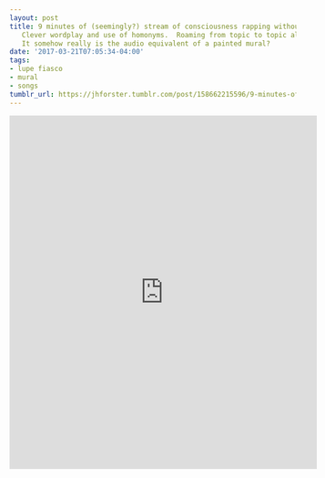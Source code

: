 ```yaml
---
layout: post
title: 9 minutes of (seemingly?) stream of consciousness rapping without any hooks.
   Clever wordplay and use of homonyms.  Roaming from topic to topic almost randomly.
   It somehow really is the audio equivalent of a painted mural?
date: '2017-03-21T07:05:34-04:00'
tags:
- lupe fiasco
- mural
- songs
tumblr_url: https://jhforster.tumblr.com/post/158662215596/9-minutes-of-seemingly-stream-of-consciousness
---
```

<iframe class="spotify_audio_player" src="https://embed.spotify.com/?uri=spotify%3Atrack%3A2zWZV7b1xu1qZPaMjavvpS&amp;view=coverart" frameborder="0" allowtransparency="true" width="540" height="620"></iframe>
